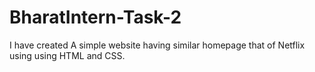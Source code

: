 # BharatIntern-Task-2
I have created A simple website having similar homepage that of Netflix using using HTML and CSS.
